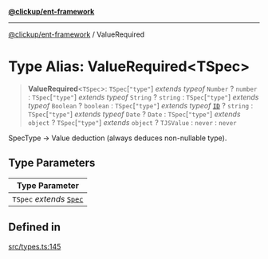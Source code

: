 [**@clickup/ent-framework**](../README.md)

***

[@clickup/ent-framework](../globals.md) / ValueRequired

# Type Alias: ValueRequired\<TSpec\>

> **ValueRequired**\<`TSpec`\>: `TSpec`\[`"type"`\] *extends* *typeof* `Number` ? `number` : `TSpec`\[`"type"`\] *extends* *typeof* `String` ? `string` : `TSpec`\[`"type"`\] *extends* *typeof* `Boolean` ? `boolean` : `TSpec`\[`"type"`\] *extends* *typeof* [`ID`](../variables/ID.md) ? `string` : `TSpec`\[`"type"`\] *extends* *typeof* `Date` ? `Date` : `TSpec`\[`"type"`\] *extends* `object` ? `TSpec`\[`"type"`\] *extends* `object` ? `TJSValue` : `never` : `never`

SpecType -> Value deduction (always deduces non-nullable type).

## Type Parameters

| Type Parameter |
| ------ |
| `TSpec` *extends* [`Spec`](Spec.md) |

## Defined in

[src/types.ts:145](https://github.com/clickup/ent-framework/blob/master/src/types.ts#L145)
